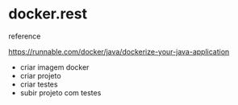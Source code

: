 # docker.rest

reference

https://runnable.com/docker/java/dockerize-your-java-application

* criar imagem docker 
* criar projeto
* criar testes
* subir projeto com testes


